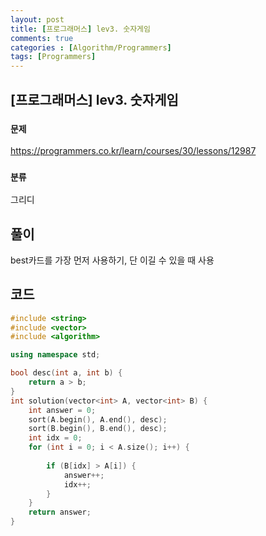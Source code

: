 ```yaml
---
layout: post
title: [프로그래머스] lev3. 숫자게임
comments: true
categories : [Algorithm/Programmers]
tags: [Programmers]
---
```


## [프로그래머스] lev3.  숫자게임

### `문제 ` 

https://programmers.co.kr/learn/courses/30/lessons/12987

### `분류`

그리디

## 풀이

best카드를 가장 먼저 사용하기,  단 이길 수 있을 때 사용



## 코드

```c++
#include <string>
#include <vector>
#include <algorithm>

using namespace std;

bool desc(int a, int b) {
	return a > b;
}
int solution(vector<int> A, vector<int> B) {
	int answer = 0;
	sort(A.begin(), A.end(), desc);
	sort(B.begin(), B.end(), desc);
	int idx = 0;
	for (int i = 0; i < A.size(); i++) {
		
		if (B[idx] > A[i]) {
			answer++;
			idx++;
		}
	}
	return answer;
}
```



